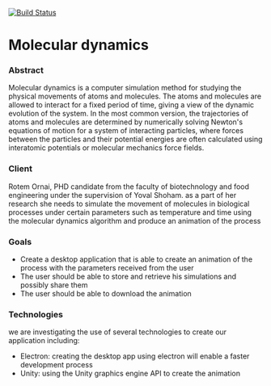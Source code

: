 [![Build Status](https://travis-ci.org/TechnionYP5779/SimuMole.svg?branch=master)](https://travis-ci.org/TechnionYP5779/SimuMole)
# Molecular dynamics

### Abstract
Molecular dynamics is a computer simulation method for studying the physical movements of atoms and molecules. The atoms and molecules are allowed to interact for a fixed period of time, giving a view of the dynamic evolution of the system. In the most common version, the trajectories of atoms and molecules are determined by numerically solving Newton's equations of motion for a system of interacting particles, where forces between the particles and their potential energies are often calculated using interatomic potentials or molecular mechanics force fields.

### Client
Rotem Ornai, PHD candidate from the faculty of biotechnology and food engineering under the supervision of Yoval Shoham.
as a part of her research she needs to simulate the movement of molecules in biological processes under certain parameters such as temperature and time using the molecular dynamics algorithm and produce an animation of the process

### Goals
- Create a desktop application that is able to create an animation of the process with the parameters received from the user
- The user should be able to store and retrieve his simulations and possibly share them
- The user should be able to download the animation

### Technologies
we are investigating the use of several technologies to create our application including:
- Electron: creating the desktop app using electron will enable a faster development process
- Unity: using the Unity graphics engine API to create the animation  

